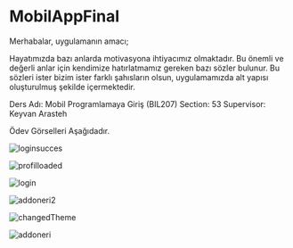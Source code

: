 # MobilAppFinal
 
Merhabalar, uygulamanın amacı;

Hayatımızda bazı anlarda motivasyona ihtiyacımız olmaktadır. Bu önemli ve değerli anlar için kendimize hatırlatmamız gereken bazı sözler bulunur. Bu sözleri ister bizim ister farklı şahısların olsun, uygulamamızda alt yapısı oluşturulmuş şekilde içermektedir.


Ders Adı: Mobil Programlamaya Giriş (BIL207) Section: 53 Supervisor: Keyvan Arasteh

Ödev Görselleri Aşağıdadır.


![loginsucces](https://github.com/mertalionay1/MobilAppFinal/assets/149300154/632f737f-1f67-4069-ae0e-de75d7750ba1)

![profilloaded](https://github.com/mertalionay1/MobilAppFinal/assets/149300154/bc17635a-dc14-4847-af4a-b07439c99e5e)

![login](https://github.com/mertalionay1/MobilAppFinal/assets/149300154/4b53bd8d-924c-4bab-a11a-8c006036fac8)

![addoneri2](https://github.com/mertalionay1/MobilAppFinal/assets/149300154/8b27598a-b115-4250-8843-2e55a6795fbc)

![changedTheme](https://github.com/mertalionay1/MobilAppFinal/assets/149300154/29fc63f6-b367-443a-add9-c1b51487c0b3)

![addoneri](https://github.com/mertalionay1/MobilAppFinal/assets/149300154/a833c1b8-5cd9-4a00-84ac-00d9fb94a0a5)








